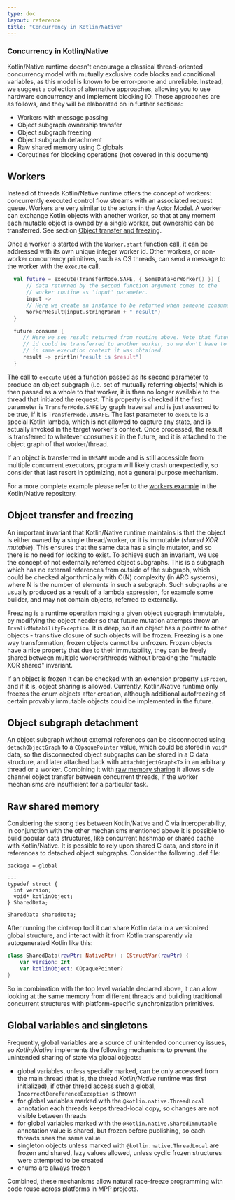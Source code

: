 ```yaml
---
type: doc
layout: reference
title: "Concurrency in Kotlin/Native"
---
```


### Concurrency in Kotlin/Native

  Kotlin/Native runtime doesn't encourage a classical thread-oriented concurrency
 model with mutually exclusive code blocks and conditional variables, as this model is
 known to be error-prone and unreliable. Instead, we suggest a collection of
 alternative approaches, allowing you to use hardware concurrency and implement blocking IO.
 Those approaches are as follows, and they will be elaborated on in further sections:
   * Workers with message passing
   * Object subgraph ownership transfer
   * Object subgraph freezing
   * Object subgraph detachment
   * Raw shared memory using C globals
   * Coroutines for blocking operations (not covered in this document)

## Workers

  Instead of threads Kotlin/Native runtime offers the concept of workers: concurrently executed
 control flow streams with an associated request queue. Workers are very similar to the actors
 in the Actor Model. A worker can exchange Kotlin objects with another worker, so that at any moment
 each mutable object is owned by a single worker, but ownership can be transferred.
 See section [Object transfer and freezing](#transfer).

  Once a worker is started with the `Worker.start` function call, it can be addressed with its own unique integer
 worker id. Other workers, or non-worker concurrency primitives, such as OS threads, can send a message
 to the worker with the `execute` call.
 ```kotlin
   val future = execute(TransferMode.SAFE, { SomeDataForWorker() }) {
       // data returned by the second function argument comes to the
       // worker routine as 'input' parameter.
       input ->
       // Here we create an instance to be returned when someone consumes result future.
       WorkerResult(input.stringParam + " result")
   }

   future.consume {
      // Here we see result returned from routine above. Note that future object or
      // id could be transferred to another worker, so we don't have to consume future
      // in same execution context it was obtained.
      result -> println("result is $result")
   }
```
 The call to `execute` uses a function passed as its second parameter to produce an object subgraph
 (i.e. set of mutually referring objects) which is then passed as a whole to that worker, it is then no longer
 available to the thread that initiated the request. This property is checked if the first parameter
 is `TransferMode.SAFE` by graph traversal and is just assumed to be true, if it is `TransferMode.UNSAFE`.
 The last parameter to `execute` is a special Kotlin lambda, which is not allowed to capture any state,
 and is actually invoked in the target worker's context. Once processed, the result is transferred to whatever consumes
 it in the future, and it is attached to the object graph of that worker/thread.

  If an object is transferred in `UNSAFE` mode and is still accessible from multiple concurrent executors,
 program will likely crash unexpectedly, so consider that last resort in optimizing, not a general purpose
 mechanism.

  For a more complete example please refer to the [workers example](https://github.com/JetBrains/kotlin-native/tree/master/samples/workers)
 in the Kotlin/Native repository.


## <a name="transfer"></a>Object transfer and freezing

   An important invariant that Kotlin/Native runtime maintains is that the object is either owned by a single
  thread/worker, or it is immutable (_shared XOR mutable_). This ensures that the same data has a single mutator, and so there is no need for locking to exist. To achieve such an invariant, we use the concept of not externally referred object subgraphs.
  This is a subgraph which has no external references from outside of the subgraph, which could be checked
  algorithmically with O(N) complexity (in ARC systems), where N is the number of elements in such a subgraph.
  Such subgraphs are usually produced as a result of a lambda expression, for example some builder, and may not
  contain objects, referred to externally.

   Freezing is a runtime operation making a given object subgraph immutable, by modifying the object header
  so that future mutation attempts throw an `InvalidMutabilityException`. It is deep, so
  if an object has a pointer to other objects - transitive closure of such objects will be frozen.
  Freezing is a one way transformation, frozen objects cannot be unfrozen. Frozen objects have a nice
  property that due to their immutability, they can be freely shared between multiple workers/threads
  without breaking the "mutable XOR shared" invariant.

   If an object is frozen it can be checked with an extension property `isFrozen`, and if it is, object sharing
 is allowed. Currently, Kotlin/Native runtime only freezes the enum objects after creation, although additional
 autofreezing of certain provably immutable objects could be implemented in the future.

## <a name="detach"></a>Object subgraph detachment

   An object subgraph without external references can be disconnected using `detachObjectGraph` to
  a `COpaquePointer` value, which could be stored in `void*` data, so the disconnected object subgraphs
  can be stored in a C data structure, and later attached back with `attachObjectGraph<T>` in an arbitrary thread
  or a worker. Combining it with [raw memory sharing](#shared) it allows side channel object transfer between
  concurrent threads, if the worker mechanisms are insufficient for a particular task.

## <a name="shared"></a>Raw shared memory

  Considering the strong ties between Kotlin/Native and C via interoperability, in conjunction with the other mechanisms
 mentioned above it is possible to build popular data structures, like concurrent hashmap or shared cache with
 Kotlin/Native. It is possible to rely upon shared C data, and store in it references to detached object subgraphs.
 Consider the following .def file:
```
package = global

---
typedef struct {
  int version;
  void* kotlinObject;
} SharedData;

SharedData sharedData;
```
After running the cinterop tool it can share Kotlin data in a versionized global structure,
and interact with it from Kotlin transparently via autogenerated Kotlin like this:
```kotlin
class SharedData(rawPtr: NativePtr) : CStructVar(rawPtr) {
    var version: Int
    var kotlinObject: COpaquePointer?
}
```
So in combination with the top level variable declared above, it can allow looking at the same memory from different
threads and building traditional concurrent structures with platform-specific synchronization primitives.

## <a name="top_level"></a>Global variables and singletons

  Frequently, global variables are a source of unintended concurrency issues, so _Kotlin/Native_ implements
the following mechanisms to prevent the unintended sharing of state via global objects:

   * global variables, unless specially marked, can be only accessed from the main thread (that is, the thread
   _Kotlin/Native_ runtime was first initialized), if other thread access such a global, `IncorrectDereferenceException` is thrown
   * for global variables marked with the `@kotlin.native.ThreadLocal` annotation each threads keeps thread-local copy,
   so changes are not visible between threads
   * for global variables marked with the `@kotlin.native.SharedImmutable` annotation value is shared, but frozen
   before publishing, so each threads sees the same value
   * singleton objects unless marked with `@kotlin.native.ThreadLocal` are frozen and shared, lazy values allowed,
   unless cyclic frozen structures were attempted to be created
   * enums are always frozen

 Combined, these mechanisms allow natural race-freeze programming with code reuse across platforms in MPP projects.
